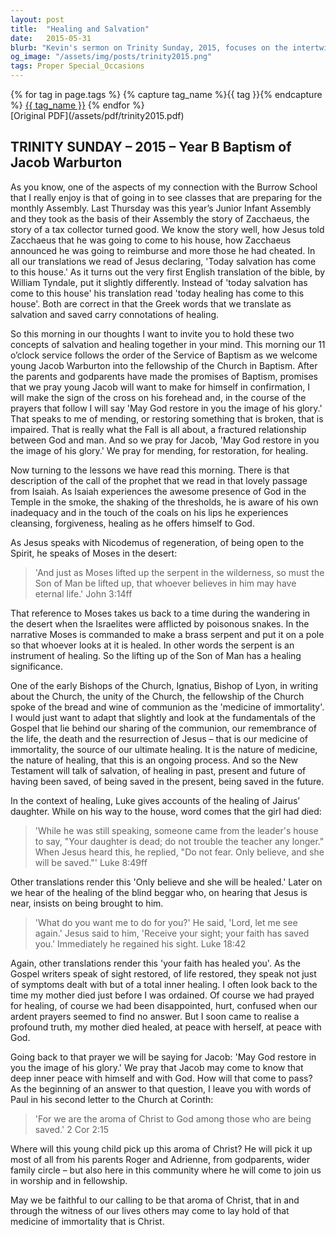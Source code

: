 ```yaml
---
layout: post
title:  "Healing and Salvation"
date:   2015-05-31
blurb: "Kevin's sermon on Trinity Sunday, 2015, focuses on the intertwined concepts of healing and salvation, as exemplified in the story of Zacchaeus and the baptism of Jacob Warburton. He draws parallels between biblical stories of healing and the ongoing process of spiritual restoration, emphasizing the role of the community in nurturing faith and embodying the 'aroma of Christ'."
og_image: "/assets/img/posts/trinity2015.png"
tags: Proper Special_Occasions
---    
```

<div class="tag-pills">
  {% for tag in page.tags %}
    {% capture tag_name %}{{ tag }}{% endcapture %}
    <a href="{{ site.baseurl }}/tag/{{ tag_name | slugify }}" class="tag-pill">{{ tag_name }}</a>
  {% endfor %}
</div>
[Original PDF](/assets/pdf/trinity2015.pdf)

## TRINITY SUNDAY – 2015 – Year B Baptism of Jacob Warburton

As you know, one of the aspects of my connection with the Burrow School that I really enjoy is that of going in to see classes that are preparing for the monthly Assembly. Last Thursday was this year’s Junior Infant Assembly and they took as the basis of their Assembly the story of Zacchaeus, the story of a tax collector turned good. We know the story well, how Jesus told Zacchaeus that he was going to come to his house, how Zacchaeus announced he was going to reimburse and more those he had cheated. In all our translations we read of Jesus declaring, 'Today salvation has come to this house.' As it turns out the very first English translation of the bible, by William Tyndale, put it slightly differently. Instead of 'today salvation has come to this house' his translation read 'today healing has come to this house'. Both are correct in that the Greek words that we translate as salvation and saved carry connotations of healing.

So this morning in our thoughts I want to invite you to hold these two concepts of salvation and healing together in your mind. This morning our 11 o’clock service follows the order of the Service of Baptism as we welcome young Jacob Warburton into the fellowship of the Church in Baptism. After the parents and godparents have made the promises of Baptism, promises that we pray young Jacob will want to make for himself in confirmation, I will make the sign of the cross on his forehead and, in the course of the prayers that follow I will say 'May God restore in you the image of his glory.' That speaks to me of mending, or restoring something that is broken, that is impaired. That is really what the Fall is all about, a fractured relationship between God and man. And so we pray for Jacob, 'May God restore in you the image of his glory.' We pray for mending, for restoration, for healing.

Now turning to the lessons we have read this morning. There is that description of the call of the prophet that we read in that lovely passage from Isaiah. As Isaiah experiences the awesome presence of God in the Temple in the smoke, the shaking of the thresholds, he is aware of his own inadequacy and in the touch of the coals on his lips he experiences cleansing, forgiveness, healing as he offers himself to God.

As Jesus speaks with Nicodemus of regeneration, of being open to the Spirit, he speaks of Moses in the desert:
> 'And just as Moses lifted up the serpent in the wilderness, so must the Son of Man be lifted up, that whoever believes in him may have eternal life.' John 3:14ff

That reference to Moses takes us back to a time during the wandering in the desert when the Israelites were afflicted by poisonous snakes. In the narrative Moses is commanded to make a brass serpent and put it on a pole so that whoever looks at it is healed. In other words the serpent is an instrument of healing. So the lifting up of the Son of Man has a healing significance.

One of the early Bishops of the Church, Ignatius, Bishop of Lyon, in writing about the Church, the unity of the Church, the fellowship of the Church spoke of the bread and wine of communion as the 'medicine of immortality'. I would just want to adapt that slightly and look at the fundamentals of the Gospel that lie behind our sharing of the communion, our remembrance of the life, the death and the resurrection of Jesus – that is our medicine of immortality, the source of our ultimate healing. It is the nature of medicine, the nature of healing, that this is an ongoing process. And so the New Testament will talk of salvation, of healing in past, present and future of having been saved, of being saved in the present, being saved in the future.

In the context of healing, Luke gives accounts of the healing of Jairus’ daughter. While on his way to the house, word comes that the girl had died:
> 'While he was still speaking, someone came from the leader's house to say, "Your daughter is dead; do not trouble the teacher any longer." When Jesus heard this, he replied, "Do not fear. Only believe, and she will be saved."' Luke 8:49ff

Other translations render this 'Only believe and she will be healed.' Later on we hear of the healing of the blind beggar who, on hearing that Jesus is near, insists on being brought to him.
> 'What do you want me to do for you?' He said, 'Lord, let me see again.' Jesus said to him, 'Receive your sight; your faith has saved you.' Immediately he regained his sight. Luke 18:42

Again, other translations render this 'your faith has healed you'. As the Gospel writers speak of sight restored, of life restored, they speak not just of symptoms dealt with but of a total inner healing. I often look back to the time my mother died just before I was ordained. Of course we had prayed for healing, of course we had been disappointed, hurt, confused when our ardent prayers seemed to find no answer. But I soon came to realise a profound truth, my mother died healed, at peace with herself, at peace with God.

Going back to that prayer we will be saying for Jacob: 'May God restore in you the image of his glory.' We pray that Jacob may come to know that deep inner peace with himself and with God. How will that come to pass? As the beginning of an answer to that question, I leave you with words of Paul in his second letter to the Church at Corinth:
> 'For we are the aroma of Christ to God among those who are being saved.' 2 Cor 2:15

Where will this young child pick up this aroma of Christ? He will pick it up most of all from his parents Roger and Adrienne, from godparents, wider family circle – but also here in this community where he will come to join us in worship and in fellowship.

May we be faithful to our calling to be that aroma of Christ, that in and through the witness of our lives others may come to lay hold of that medicine of immortality that is Christ.
